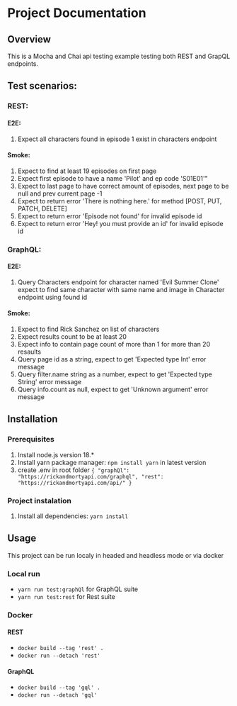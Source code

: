 # Project Documentation

## Overview

This is a Mocha and Chai api testing example testing both REST and GrapQL endpoints.

## Test scenarios:
### REST:
#### E2E:
1. Expect all characters found in episode 1 exist in characters endpoint
#### Smoke:
1. Expect to find at least 19 episodes on first page
2. Expect first episode to have a name 'Pilot' and ep code 'S01E01'"
3. Expect to last page to have correct amount of episodes, next page to be null and prev current page -1
4. Expect to return error 'There is nothing here.' for method [POST, PUT, PATCH, DELETE]
5. Expect to return error 'Episode not found' for invalid episode id
6. Expect to return error 'Hey! you must provide an id' for invalid episode id
### GraphQL:
#### E2E:
1. Query Characters endpoint for character named 'Evil Summer Clone' expect to find same character with same name and image in Character endpoint using found id
#### Smoke:
1. Expect to find Rick Sanchez on list of characters
2. Expect results count to be at least 20
3. Expect info to contain page count of more than 1 for more than 20 resaults
4. Query page id as a string, expect to get 'Expected type Int' error message
5. Query filter.name string as a number, expect to get 'Expected type String' error message
6. Query info.count as null, expect to get 'Unknown argument' error message


## Installation

### Prerequisites

1. Install node.js version 18.\*
2. Install yarn package manager: `npm install yarn` in latest version
3. create .env in root folder `{
  "graphQl": "https://rickandmortyapi.com/graphql",
  "rest": "https://rickandmortyapi.com/api/"
}`

### Project instalation

1. Install all dependencies: `yarn install`

## Usage

This project can be run localy in headed and headless mode or via docker

### Local run
- `yarn run test:graphQl` for GraphQL suite
- `yarn run test:rest` for Rest suite

### Docker

#### REST
-   `docker build --tag 'rest' .`
-   `docker run --detach 'rest'`
#### GraphQL
-   `docker build --tag 'gql' .`
-   `docker run --detach 'gql'`

